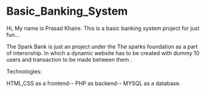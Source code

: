 # Basic_Banking_System
Hi, My name is Prasad Khaire. This is a basic banking system project for just fun...

The Spark Bank is just an project under the The sparks foundation as a part of intersnship. In which a dynamic website 
has to be created with dummy 10 users and transaction to be made between them .

Technologies:

   HTML,CSS as a frontend--
   PHP as backend--
   MYSQL as a database.  
